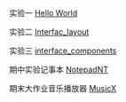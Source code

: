 ﻿实验一 [Hello World](https://github.com/C2974475115/Android-experiment/tree/master/Hello%20World/.idea)

实验二 [Interfac_layout](https://github.com/C2974475115/Android-experiment/tree/master/Interfac_layout)

实验三 [interface_components](https://github.com/C2974475115/Android-experiment/tree/master/interface_components)

期中实验记事本 [NotepadNT](https://github.com/C2974475115/Android-experiment/tree/master/NotepadHT)

期末大作业音乐播放器 [MusicX](https://github.com/C2974475115/Android-experiment/tree/master/MusicX)
